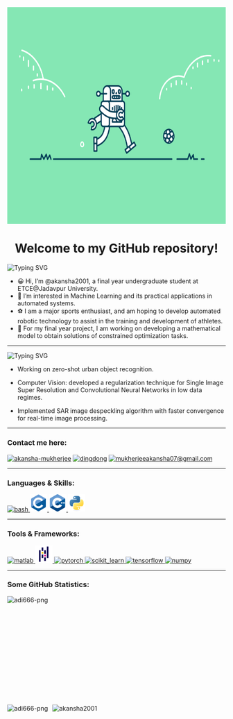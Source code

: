 <img align="center" alt="Coding" width="850" height="500" src="https://github.com/akansha2001/akansha2001/blob/main/assets/robot_soccer.gif">

<h1 align = "center"> Welcome to my GitHub repository! </h1>



![Typing SVG](https://readme-typing-svg.herokuapp.com/?lines=Primary+Interests:&color=00FF00)
- 😀 Hi, I’m @akansha2001, a final year undergraduate student at ETCE@Jadavpur University.
- 🧐 I’m interested in Machine Learning and its practical applications in automated systems.
- ⚽ I am a major sports enthusiast, and am hoping to develop automated robotic technology to assist in the training and development of athletes.
- 🧠 For my final year project, I am working on developing a mathematical model to obtain solutions of constrained optimization tasks.


---



![Typing SVG](https://readme-typing-svg.herokuapp.com/?lines=My+Work:&color=FFC0CB)

 
- Working on zero-shot urban object recognition. 

- Computer Vision: developed a regularization technique for Single Image Super Resolution and Convolutional Neural Networks in low data regimes.

- Implemented SAR image despeckling algorithm with faster convergence for real-time image processing.



---

<h3 align="left">Contact me here:</h3>
<p align="left">
<a href="https://www.linkedin.com/in/akansha-mukherjee-a2ba321a6/" target="blank"><img align="center" src="https://i.pinimg.com/originals/de/b4/6f/deb46f02a59e3b3a2aa58fac16290d63.gif" alt="akansha-mukherjee" height="50" width="50" /></a>
<a href="https://www.akansha2001.github.io" target="blank"><img align="center" src="https://zellusmarketing.com/wp-content/uploads/2021/03/icon-3s-360px.gif" alt="dingdong" height="100" width="100"/></a>
<a href="mailto:mukherjeeakansha07@gmail.com" target="blank"><img align="center" src="https://cdn.dribbble.com/users/361933/screenshots/1945591/mail.gif" alt="mukherjeeakansha07@gmail.com" height="50" width="65"/></a>
</p>

---

<h3 align="left">Languages & Skills:</h3>

<p align="left"> <a href="https://www.java.com/" target="_blank" rel="noreferrer"> <img src="https://seeklogo.com/images/J/java-logo-7F8B35BAB3-seeklogo.com.png" alt="bash" width="40" height="40"/> </a>
<a href="https://www.cprogramming.com/" target="_blank" rel="noreferrer"> <img src="https://raw.githubusercontent.com/devicons/devicon/master/icons/c/c-original.svg" alt="c" width="40" height="40"/> </a>
<a href="https://www.w3schools.com/cpp/" target="_blank" rel="noreferrer"> <img src="https://raw.githubusercontent.com/devicons/devicon/master/icons/cplusplus/cplusplus-original.svg" alt="cplusplus" width="40" height="40"/> </a>
<a href="https://www.python.org" target="_blank" rel="noreferrer"> <img src="https://raw.githubusercontent.com/devicons/devicon/master/icons/python/python-original.svg" alt="python" width="40" height="40"/> </a></p>


---

<h3 align="left">Tools & Frameworks:</h3>
<p align="left"><a href="https://www.mathworks.com/" target="_blank" rel="noreferrer"> <img src="https://upload.wikimedia.org/wikipedia/commons/2/21/Matlab_Logo.png" alt="matlab" width="40" height="40"/> </a>
<a href="https://pandas.pydata.org/" target="_blank" rel="noreferrer"> <img src="https://raw.githubusercontent.com/devicons/devicon/2ae2a900d2f041da66e950e4d48052658d850630/icons/pandas/pandas-original.svg" alt="pandas" width="40" height="40"/> </a>
<a href="https://pytorch.org/" target="_blank" rel="noreferrer"> <img src="https://www.vectorlogo.zone/logos/pytorch/pytorch-icon.svg" alt="pytorch" width="40" height="40"/> </a>
<a href="https://scikit-learn.org/" target="_blank" rel="noreferrer"> <img src="https://upload.wikimedia.org/wikipedia/commons/0/05/Scikit_learn_logo_small.svg" alt="scikit_learn" width="40" height="40"/> </a>
<a href="https://www.tensorflow.org" target="_blank" rel="noreferrer"> <img src="https://www.vectorlogo.zone/logos/tensorflow/tensorflow-icon.svg" alt="tensorflow" width="40" height="40"/> </a>
<a href="https://numpy.org/" target="_blank" rel="noreferrer"> <img src="https://seeklogo.com/images/N/numpy-logo-479C24EC79-seeklogo.com.png" alt="numpy" width="40" height="40"/> </a> </p>

---

<h3 align="left">Some GitHub Statistics:</h3>

<p><img align="left" src="https://github-readme-stats.vercel.app/api?username=akansha2001&show_icons=true&locale=en&theme=radical" width="400" height="250" alt="adi666-png" />
<img align="right" src="https://github-readme-streak-stats.herokuapp.com/?user=akansha2001&theme=radical" width="400" height="250" alt="akansha2001" />
</p>

<img align = "left" src="https://komarev.com/ghpvc/?username=adi666-png&label=Profile%20views&color=0e75b6&style=flat" alt="adi666-png" />

